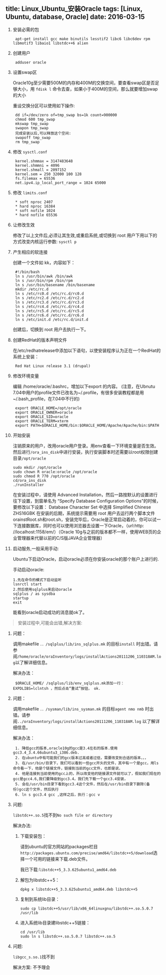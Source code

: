 title: Linux_Ubuntu_安装Oracle
tags: [Linux, Ubuntu, database, Oracle]
date: 2016-03-15
---

1. 安装必需的包

		apt-get install gcc make binutils lesstif2 libc6 libc6dev rpm libmotif3 libaio1 libstdc++6 alien

2. 创建用户

		adduser oracle
<!-- more -->
3. 设置swap区

	Oracle10g至少需要500M的内存和400M的交换空间，要查看swap区是否足够大小，用 `fdisk l` 命令去查，如果小于400M的空间，那么就要增加swap的大小

	重设交换分区可以使用如下操作:

		dd if=/dev/zero of=tmp_swap bs=1k count=900000
		chmod 600 tmp_swap
		mkswap tmp_swap
		swapon tmp_swap
		完成安装以后,可以释放这个空间:
		swapoff tmp_swap
		rm tmp_swap

4. 修改 `sysctl.conf`

		kernel.shmmax = 3147483648
		kernel.shmmni = 4096
		kernel.shmall = 2097152
		kernel.sem = 250 32000 100 128
		fs.filemax = 65536
		net.ipv4.ip_local_port_range = 1024 65000
6. 修改 `limits.conf`

		* soft nproc 2407
		* hard nproc 16384
		* soft nofile 1024
		* hard nofile 65536

6. 让修改生效

	修改了以上文件后,必须让其生效,或重启系统,或切换到 root 用户下用以下的方式改变内核运行参数: `sysctl p `

7. 产生相应的软连接

	创建一个文件如 kk，内容如下：

		#!/bin/bash
		ln s /usr/bin/awk /bin/awk
		ln s /usr/bin/rpm /bin/rpm
		ln s /usr/bin/basename /bin/basename
		mkdir /etc/rc.d
		ln s /etc/rc0.d /etc/rc.d/rc0.d
		ln s /etc/rc2.d /etc/rc.d/rc2.d
		ln s /etc/rc3.d /etc/rc.d/rc3.d
		ln s /etc/rc4.d /etc/rc.d/rc4.d
		ln s /etc/rc5.d /etc/rc.d/rc5.d
		ln s /etc/rc6.d /etc/rc.d/rc6.d
		ln s /etc/init.d /etc/rc.d/init.d

	创建后，切换到 root 用户去执行一下。

8. 创建RedHat的版本声明文件

	在/etc/redhatrelease中添加以下语句，以使安装程序认为正在一个RedHat的系统上安装：

		Red Hat Linux release 3.1 (drupal)

9. 修改环境变量

	编辑 /home/oracle/.bashrc，增加以下export 的内容。
(注意，在Ubnutu 7.04中用户的profile文件已改名为~/.profile，有很多安装教程都是用 ~/.bash_profile，在7.04中不行的)

		export ORACLE_HOME=/opt/oracle
		export ORACLE_OWNER=oracle
		export ORACLE_SID=oracle
		export ORACLE_TERM=xterm
		export PATH=$ORACLE_HOME/bin:$ORACLE_HOME/Apache/Apache/bin:$PATH

10. 开始安装

	注销原来的用户，改用oracle用户登录。用env查看一下环境变量是否生效。 然后进行`/ora_ins_disk`中进行安装，执行安装脚本时还需要以root权限创建目录`/opt/oracle`

		sudo mkdir /opt/oracle
		sudo chown R oracle:oracle /opt/oracle
		sudo chmod R 770 /opt/oracle
		cd/ora_ins_disk
		./runInstaller

	在安装过程中，请使用 Advanced Installation，然后一路按默认的设置进行往下设置，到窗单名为 “Specify Database Configuration Options”的时候，要修改以下设置： Database Character Set 中选择 Simplified Chinese ZHS16GBK 在安装的后期，系统提示需要用 root 用户去运行两个脚本文件orainstRoot.sh和root.sh，安装完毕后，Oracle是正常启动着的，你可以试一下连接数据库，同时也可以使用浏览器去设置一下Oracle，（url:http: //localhost:1158/em/）（Oracle 10g与之前的版本都不一样，使用WEB页的企业管理器来代替以前的C/S版JAVA企业管理器）

11. 启动服务,一般采用手动:

	Ubuntu下启动Oracle，启动oracle必须在你安装oracle的那个账户上进行的.

	手动启动oracle:

	    1.先在命令的模式下启动监听
		lsnrctl start
	    2.然后使用sqlplus来启动oracle
		sqlplus / as sysdba
		startup
		exit

	能看到oracle启动成功的消息就ok了。


> 安装过程中,可能会出错,解决方案:

1. 问题：

	调用makefile `．．/sqlplus/lib/ins_sqlplus.mk` 的目标`install` 时出错。请参阅`/home/oracle/oraInventory/logs/installActions20111206_110318AM.log`以了解详细信息。  

  	解决办法：

		$ORACLE_HOME/ /sqlplus/lib/env_sqlplus.mk添加一行：EXPDLIBS=lclntsh ，然后点击“重试”按钮， ok.

2. 问题：

	调用makefile `．．/sysman/lib/ins_sysman.mk` 的目标`agent nmo nmb` 时出错。请参阅`../oraInventory/logs/installActions20111206_110318AM.log` 以了解详细信息。 

  	解决办法：

		1. 降低gcc的版本,oracle10g的gcc是3.4左右的版本.使用gcc3.4_3.4.66ubuntu3_i386.deb.
		2. 在ubuntu中有可能我们的gcc版本过高或者过低，需要改变到合适的版本，，，
		3. 在/usr/bin/目录下，我们可以看到一些gcc开头的文件，其中有一个是gcc，用ls命令看一下，他是个链接文件，链接到当前的gcc文件，也即是说，
		4. 他是连接到当前使用的gcc上的，所以改变他的链接源文件就可以了，假如我们现在的gcc是gcc4.6,我们要降级到gcc3.4，我们先下载一个gcc3.4安装，
		5. 会在/usr/bin目录下看到gcc3.4这个文件，然后在/usr/bin目录下删除(备份)gcc这个文件，然后执行
		6. ln s gcc3.4 gcc ,这样之后，执行：gcc v

3. 问题:

	`libstdc++.so.5`找不到`No such file or directory`

  	解决办法:

	1. 下载安装包：

	  	请到ubuntu的官方网站的packages栏目`http://packages.ubuntu.com/precise/amd64/libstdc++5/download`选择一个可用的链接来下载.deb文件。

	  	我已下载:`libstdc++5_3.3.625ubuntu1_amd64.deb`
	2. 解包为libstdc++5：

		`dpkg x libstdc++5_3.3.625ubuntu1_amd64.deb libstdc++5`
	3. 复制到系统lib目录：

		`sudo cp libstdc++5/usr/lib/x86_64linuxgnu/libstdc++.so.5.0.7 /usr/lib`
	4. 进入系统lib目录建libstdc++5链接：

		`cd /usr/lib`<br/>
		`sudo ln s libstdc++.so.5.0.7 libstdc++.so.5`

4. 问题:

	`libgcc_s.so.1`找不到

  	解决方案: 不予理会